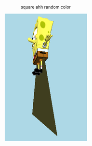 <p align="center">square ahh random color</p>
<p align="center">
  <a href="https://github.com/ramenaru"><img src="images-good.png" alt="gooooodsss"></a>
</p>
